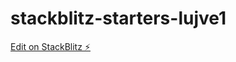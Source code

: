 # stackblitz-starters-lujve1

[Edit on StackBlitz ⚡️](https://stackblitz.com/edit/stackblitz-starters-lujve1)